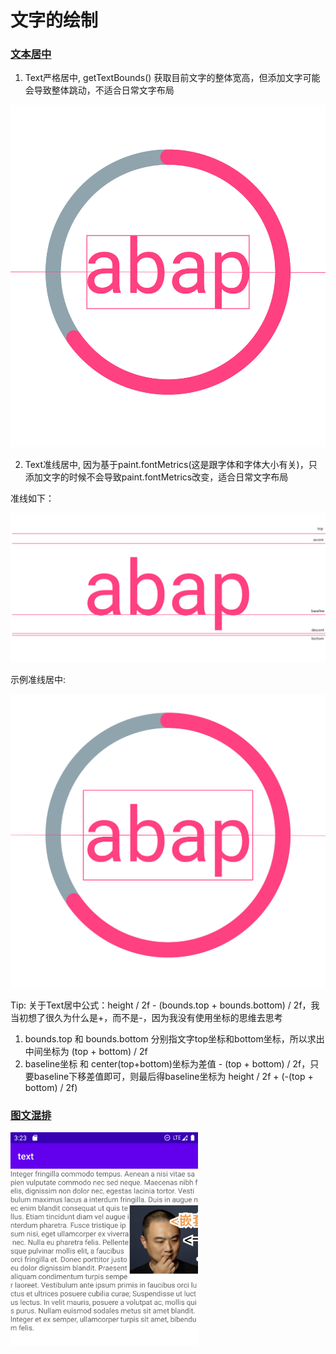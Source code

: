 # 文字的绘制


### [文本居中](./src/main/java/com/zxj/text/view/RichTextView.kt)
1. Text严格居中, getTextBounds() 获取目前文字的整体宽高，但添加文字可能会导致整体跳动，不适合日常文字布局

<img src="./resources/text_bounds.jpg" />

2. Text准线居中, 因为基于paint.fontMetrics(这是跟字体和字体大小有关)，只添加文字的时候不会导致paint.fontMetrics改变，适合日常文字布局

准线如下：

<img src="./resources/font_metrics.png" />

示例准线居中:

<img src="./resources/text_font_metrics.jpg"/>

Tip: 关于Text居中公式：height / 2f - (bounds.top + bounds.bottom) / 2f，我当初想了很久为什么是+，而不是-，因为我没有使用坐标的思维去思考
1. bounds.top 和 bounds.bottom 分别指文字top坐标和bottom坐标，所以求出中间坐标为 (top + bottom) / 2f
2. baseline坐标 和 center(top+bottom)坐标为差值 - (top + bottom) / 2f，只要baseline下移差值即可，则最后得baseline坐标为  height / 2f + (-(top + bottom) / 2f)

### [图文混排](./src/main/java/com/zxj/text/view/RichTextView.kt)
<img src="./resources/text_mixed.jpg" style="width: 300px;" />

